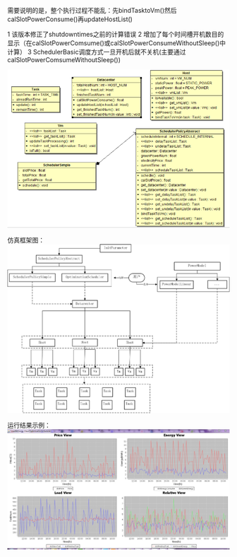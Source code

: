 需要说明的是，整个执行过程不能乱：先bindTasktoVm()然后calSlotPowerConsume()再updateHostList()

1 该版本修正了shutdowntimes之前的计算错误
2 增加了每个时间槽开机数目的显示（在calSlotPowerComsume()或calSlotPowerConsumeWithoutSleep()中计算）
3 SchedulerBasic调度方式一旦开机后就不关机(主要通过calSlotPowerComsumeWithoutSleep())


![image](https://github.com/asd5510/greenScheduler/blob/master/data/f.png)

仿真框架图：
![image](https://github.com/asd5510/greenScheduler/blob/master/data/green框图.jpg)

运行结果示例：
![image](https://github.com/asd5510/greenScheduler/blob/master/data/3次方.jpg)
